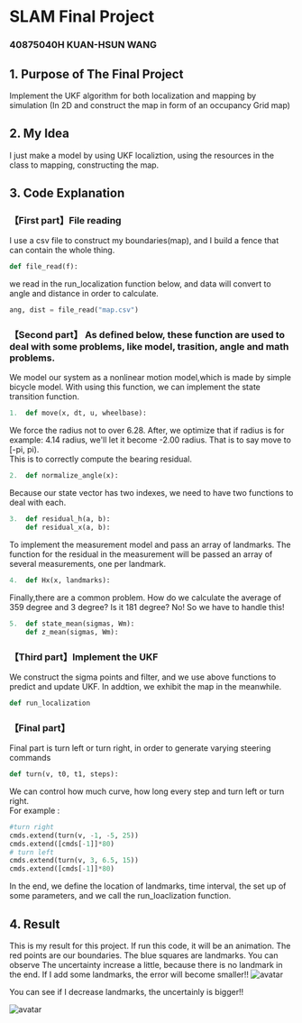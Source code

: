 # SLAM Final Project
### 40875040H KUAN-HSUN WANG
## 1. Purpose of The Final Project
Implement the UKF algorithm for both localization and mapping by simulation (In 2D and construct the map in form of an occupancy Grid map)
## 2. My Idea
I just make a model by using UKF localiztion, using the resources in the class to mapping, constructing the map.
## 3. Code Explanation
### 【First part】File reading  
I use a csv file to construct my boundaries(map), and I build a fence that can contain the whole thing.
```python
def file_read(f):
```
we read in the run_localization function below, and data will convert to angle and distance in order to calculate.
```python
ang, dist = file_read("map.csv")
```
### 【Second part】 As defined below, these function are used to deal with some problems, like model, trasition, angle and math problems.  
We model our system as a nonlinear motion model,which is made by simple bicycle model. With using this function, we can implement the state transition function. 
```python
1.  def move(x, dt, u, wheelbase):
```
We force the radius not to over 6.28. After, we optimize that if radius is for example: 4.14 radius,  we'll let it become -2.00 radius. That is to say move to [-pi, pi).  
This is to correctly compute the bearing residual.
```python
2.  def normalize_angle(x):
```
Because our state vector has two indexes, we need to have two functions to deal with each.
```python
3.  def residual_h(a, b):
    def residual_x(a, b):
```
To implement the measurement model and pass an array of landmarks. The function for the residual in the measurement will be passed an array of several measurements, one per landmark.
```python
4.  def Hx(x, landmarks):
```
Finally,there are a common problem. How do we calculate the average of 359 degree and 3 degree? Is it 181 degree? No! So we have to handle this!   
```python
5.  def state_mean(sigmas, Wm):
    def z_mean(sigmas, Wm):
```
### 【Third part】Implement the UKF  
We construct the sigma points and filter, and we use above functions to predict and update UKF. In addtion, we exhibit the map in the meanwhile.
```python
def run_localization
```
### 【Final part】
Final part is turn left or turn right, in order to  generate varying steering commands
```python
def turn(v, t0, t1, steps):
```
We can control how much curve, how long every step and turn left or turn right.  
For example :
```python
#turn right
cmds.extend(turn(v, -1, -5, 25))
cmds.extend([cmds[-1]]*80)
# turn left
cmds.extend(turn(v, 3, 6.5, 15))
cmds.extend([cmds[-1]]*80)
```
In the end, we define the location of landmarks, time interval, the set up of some parameters, and we call the run_loaclization function.
## 4. Result
This is my result for this project. If run this code, it will be an animation. The red points are our boundaries. The blue squares are landmarks. You can observe The uncertainty increase a little, because there is no landmark in the end. If I add some landmarks, the error will become smaller!!
![avatar](result.png)  

You can see if I decrease landmarks, the uncertainly is bigger!!  

![avatar](result2.png)